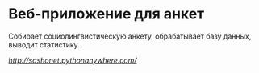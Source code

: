 # Веб-приложение для анкет

Собирает социолингвистическую анкету, обрабатывает базу данных, выводит статистику. 

_http://sashonet.pythonanywhere.com/_
